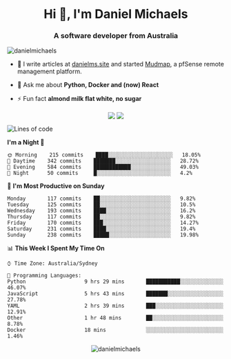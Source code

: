 <h1 align="center">Hi 👋, I'm Daniel Michaels</h1>
<h3 align="center">A software developer from Australia</h3>
<p align="left"> <img src="https://komarev.com/ghpvc/?username=danielmichaels" alt="danielmichaels" /> </p>

- 📝 I write articles at [danielms.site](https://danielms.site) and started [Mudmap](https://mudmap.io?ref=danielmichaels), a pfSense remote management platform.

- 💬 Ask me about **Python, Docker and (now) React**

- ⚡ Fun fact **almond milk flat white, no sugar**

<p align="center">
<a href="https://twitter.com/dansult" target="_blank"><img align="center" src="https://img.shields.io/badge/twitter-%231DA1F2.svg?&style=for-the-badge&logo=twitter&logoColor=white"></a>
<a href="https://linkedin.com/in/daniel-michaels" target="_blank"><img align="center" src="https://img.shields.io/badge/linkedin-%230077B5.svg?&style=for-the-badge&logo=linkedin&logoColor=white"></a>
</p>

<!--START_SECTION:waka-->
![Lines of code](https://img.shields.io/badge/From%20Hello%20World%20I%27ve%20Written-388498%20lines%20of%20code-blue)

**I'm a Night 🦉** 

```text
🌞 Morning    215 commits    ████░░░░░░░░░░░░░░░░░░░░░   18.05% 
🌆 Daytime    342 commits    ███████░░░░░░░░░░░░░░░░░░   28.72% 
🌃 Evening    584 commits    ████████████░░░░░░░░░░░░░   49.03% 
🌙 Night      50 commits     █░░░░░░░░░░░░░░░░░░░░░░░░   4.2%

```
📅 **I'm Most Productive on Sunday** 

```text
Monday       117 commits    ██░░░░░░░░░░░░░░░░░░░░░░░   9.82% 
Tuesday      125 commits    ██░░░░░░░░░░░░░░░░░░░░░░░   10.5% 
Wednesday    193 commits    ████░░░░░░░░░░░░░░░░░░░░░   16.2% 
Thursday     117 commits    ██░░░░░░░░░░░░░░░░░░░░░░░   9.82% 
Friday       170 commits    ███░░░░░░░░░░░░░░░░░░░░░░   14.27% 
Saturday     231 commits    ████░░░░░░░░░░░░░░░░░░░░░   19.4% 
Sunday       238 commits    █████░░░░░░░░░░░░░░░░░░░░   19.98%

```


📊 **This Week I Spent My Time On** 

```text
⌚︎ Time Zone: Australia/Sydney

💬 Programming Languages: 
Python                   9 hrs 29 mins       ███████████░░░░░░░░░░░░░░   46.07% 
JavaScript               5 hrs 43 mins       ███████░░░░░░░░░░░░░░░░░░   27.78% 
YAML                     2 hrs 39 mins       ███░░░░░░░░░░░░░░░░░░░░░░   12.91% 
Other                    1 hr 48 mins        ██░░░░░░░░░░░░░░░░░░░░░░░   8.78% 
Docker                   18 mins             ░░░░░░░░░░░░░░░░░░░░░░░░░   1.46%

```


<!--END_SECTION:waka-->

<p align="center"> <img src="https://github-readme-stats.vercel.app/api?username=danielmichaels&show_icons=true" alt="danielmichaels" /> </p>

